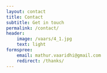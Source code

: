 ```yaml
---
layout: contact
title: Contact
subtitle: Get in touch
permalink: /contact/
header:
    image: /vaars/4_1.jpg
    text: light
formspree:
    email: mathur.vaaridhi@gmail.com
    redirect: /thanks/
---
```


